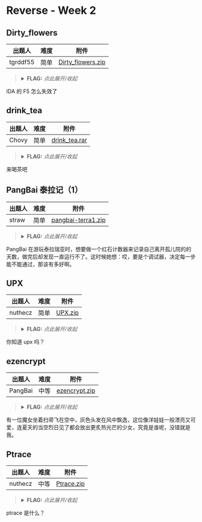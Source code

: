 # Reverse - Week 2

## Dirty_flowers

| 出题人 | 难度 | 附件 |
|-----|-----|-----|
| tgrddf55 | 简单 | [Dirty_flowers.zip](https://github.com/project-newstar/newstar-ctf-2024/releases/download/attachment-week2/Dirty_flowers.zip) |

> <details><summary><strong>FLAG:</strong> <i>点此展开/收起</i></summary>
> <code>flag{A5s3mB1y_1s_r3ally_funDAm3nta1}</code>
> </details>

IDA 的 F5 怎么失效了

## drink_tea

| 出题人 | 难度 | 附件 |
|-----|-----|-----|
| Chovy | 简单 | [drink_tea.rar](https://github.com/project-newstar/newstar-ctf-2024/releases/download/attachment-week2/drink_tea.rar) |

> <details><summary><strong>FLAG:</strong> <i>点此展开/收起</i></summary>
> <code>flag{There_R_TEA_XTEA_and_XXTEA}</code>
> </details>

来喝茶吧

## PangBai 泰拉记（1）

| 出题人 | 难度 | 附件 |
|-----|-----|-----|
| straw | 简单 | [pangbai-terra1.zip](https://github.com/project-newstar/newstar-ctf-2024/releases/download/attachment-week2/pangbai-terra1.zip) |

> <details><summary><strong>FLAG:</strong> <i>点此展开/收起</i></summary>
> <code>flag{my_D3bugg3r_may_1s_banned?}</code>
> </details>

PangBai 在游玩泰拉瑞亚时，想要做一个红石计数器来记录自己离开孤儿院的的天数，做完后却发现一直运行不了。这时候她想：哎，要是个调试器，决定每一步能不能通过，那该有多好啊。

## UPX

| 出题人 | 难度 | 附件 |
|-----|-----|-----|
| nuthecz | 简单 | [UPX.zip](https://github.com/project-newstar/newstar-ctf-2024/releases/download/attachment-week2/UPX.zip) |

> <details><summary><strong>FLAG:</strong> <i>点此展开/收起</i></summary>
> <code>flag{Do_you_know_UPX?}</code>
> </details>

你知道 upx 吗？

## ezencrypt

| 出题人 | 难度 | 附件 |
|-----|-----|-----|
| PangBai | 中等 | [ezencrypt.zip](https://github.com/project-newstar/newstar-ctf-2024/releases/download/attachment-week2/ezencrypt.zip) |

> <details><summary><strong>FLAG:</strong> <i>点此展开/收起</i></summary>
> <code>flag{0hh_U_kn0w_7h15_5ki11}</code>
> </details>

有一位魔女坐着扫帚飞在空中，灰色头发在风中飘逸，这位像洋娃娃一般漂亮又可爱，连夏天的当空烈日见了都会放出更炙热光芒的少女，究竟是谁呢，没错就是我。

## Ptrace

| 出题人 | 难度 | 附件 |
|-----|-----|-----|
| nuthecz | 中等 | [Ptrace.zip](https://github.com/project-newstar/newstar-ctf-2024/releases/download/attachment-week2/Ptrace.zip) |

> <details><summary><strong>FLAG:</strong> <i>点此展开/收起</i></summary>
> <code>flag{Do_you_really_know_ptrace?}</code>
> </details>

ptrace 是什么？
